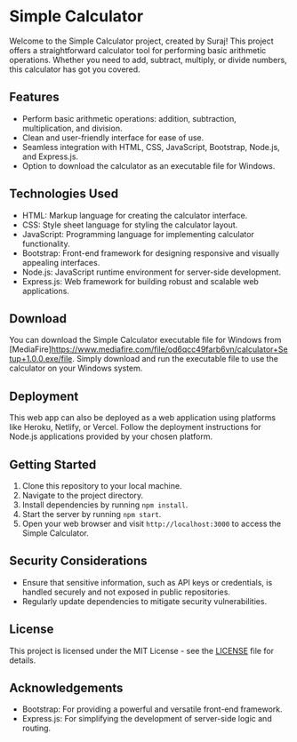 # Simple Calculator

Welcome to the Simple Calculator project, created by Suraj! This project offers a straightforward calculator tool for performing basic arithmetic operations. Whether you need to add, subtract, multiply, or divide numbers, this calculator has got you covered.

## Features

- Perform basic arithmetic operations: addition, subtraction, multiplication, and division.
- Clean and user-friendly interface for ease of use.
- Seamless integration with HTML, CSS, JavaScript, Bootstrap, Node.js, and Express.js.
- Option to download the calculator as an executable file for Windows.

## Technologies Used

- HTML: Markup language for creating the calculator interface.
- CSS: Style sheet language for styling the calculator layout.
- JavaScript: Programming language for implementing calculator functionality.
- Bootstrap: Front-end framework for designing responsive and visually appealing interfaces.
- Node.js: JavaScript runtime environment for server-side development.
- Express.js: Web framework for building robust and scalable web applications.

## Download

You can download the Simple Calculator executable file for Windows from [MediaFire]https://www.mediafire.com/file/od6qcc49farb6vn/calculator+Setup+1.0.0.exe/file. Simply download and run the executable file to use the calculator on your Windows system.

## Deployment

This web app can also be deployed as a web application using platforms like Heroku, Netlify, or Vercel. Follow the deployment instructions for Node.js applications provided by your chosen platform.

## Getting Started

1. Clone this repository to your local machine.
2. Navigate to the project directory.
3. Install dependencies by running `npm install`.
4. Start the server by running `npm start`.
5. Open your web browser and visit `http://localhost:3000` to access the Simple Calculator.

## Security Considerations

- Ensure that sensitive information, such as API keys or credentials, is handled securely and not exposed in public repositories.
- Regularly update dependencies to mitigate security vulnerabilities.

## License

This project is licensed under the MIT License - see the [LICENSE](LICENSE) file for details.

## Acknowledgements

- Bootstrap: For providing a powerful and versatile front-end framework.
- Express.js: For simplifying the development of server-side logic and routing.

